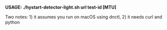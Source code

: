 **USAGE: ./hystart-detector-light.sh url test-id [MTU]**


Two notes: 1) it assumes you run on macOS using dnctl, 2) it needs curl and python
